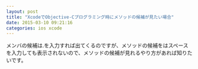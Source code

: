 ```yaml
---
layout: post
title: "XcodeでObjective-Cプログラミング時にメソッドの候補が見たい場合"
date: 2015-03-10 09:21:16
categories: ios xcode
---
```

<p>メンバの候補は.を入力すれば出てくるのですが、メソッドの候補をはスペースを入力しても表示されないので、メソッドの候補が見れるやり方があれば知りたいです。</p>

